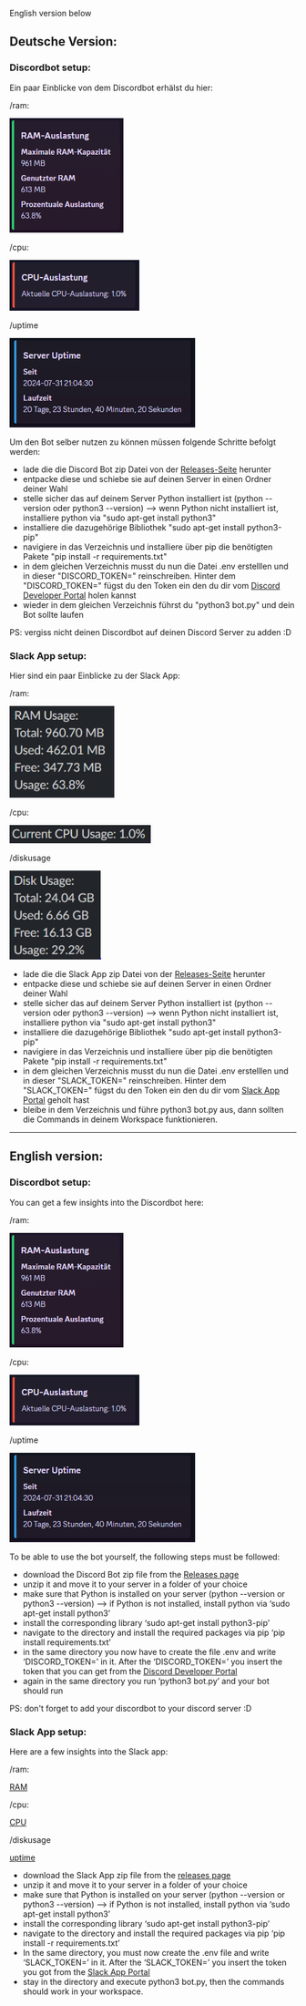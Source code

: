 English version below

## Deutsche Version:

### Discordbot setup:

Ein paar Einblicke von dem Discordbot erhälst du hier: 

/ram: 

![RAM](example_pics/RAM.png)

/cpu:

![CPU](example_pics/CPU.png)

/uptime

![uptime](example_pics/uptime.png)

Um den Bot selber nutzen zu können müssen folgende Schritte befolgt werden:
- lade die die Discord Bot zip Datei von der [Releases-Seite](https://github.com/PaccoTheTaco/Server_Monitoring/releases) herunter
- entpacke diese und schiebe sie auf deinen Server in einen Ordner deiner Wahl
- stelle sicher das auf deinem Server Python installiert ist (python --version oder python3 --version) --> wenn Python nicht installiert ist, installiere python via "sudo apt-get install python3"
- installiere die dazugehörige Bibliothek "sudo apt-get install python3-pip"
- navigiere in das Verzeichnis und installiere über pip die benötigten Pakete "pip install -r requirements.txt"
- in dem gleichen Verzeichnis musst du nun die Datei .env erstelllen und in dieser "DISCORD_TOKEN=" reinschreiben. Hinter dem "DISCORD_TOKEN=" fügst du den Token ein den du dir vom [Discord Developer Portal](https://discord.com/developers/applications) holen kannst
- wieder in dem gleichen Verzeichnis führst du "python3 bot.py" und dein Bot sollte laufen 

PS: vergiss nicht deinen Discordbot auf deinen Discord Server zu adden :D

### Slack App setup:

Hier sind ein paar Einblicke zu der Slack App: 

/ram: 

![RAM](example_pics/slack_RAM.png)

/cpu:

![CPU](example_pics/slack_CPU.png)

/diskusage

![uptime](example_pics/diskusage.png)

- lade die die Slack App zip Datei von der [Releases-Seite](https://github.com/PaccoTheTaco/Server_Monitoring/releases) herunter
- entpacke diese und schiebe sie auf deinen Server in einen Ordner deiner Wahl
- stelle sicher das auf deinem Server Python installiert ist (python --version oder python3 --version) --> wenn Python nicht installiert ist, installiere python via "sudo apt-get install python3"
- installiere die dazugehörige Bibliothek "sudo apt-get install python3-pip"
- navigiere in das Verzeichnis und installiere über pip die benötigten Pakete "pip install -r requirements.txt"
- in dem gleichen Verzeichnis musst du nun die Datei .env erstelllen und in dieser "SLACK_TOKEN=" reinschreiben. Hinter dem "SLACK_TOKEN=" fügst du den Token ein den du dir vom [Slack App Portal](https://api.slack.com/apps) geholt hast
- bleibe in dem Verzeichnis und führe python3 bot.py aus, dann sollten die Commands in deinem Workspace funktionieren.

---------------------

## English version:

### Discordbot setup:

You can get a few insights into the Discordbot here: 

/ram: 

![RAM](example_pics/RAM.png)

/cpu:

![CPU](example_pics/CPU.png)

/uptime

![uptime](example_pics/uptime.png)

To be able to use the bot yourself, the following steps must be followed:
- download the Discord Bot zip file from the [Releases page](https://github.com/PaccoTheTaco/Server_Monitoring/releases)
- unzip it and move it to your server in a folder of your choice
- make sure that Python is installed on your server (python --version or python3 --version) --> if Python is not installed, install python via ‘sudo apt-get install python3’
- install the corresponding library ‘sudo apt-get install python3-pip’
- navigate to the directory and install the required packages via pip ‘pip install requirements.txt’
- in the same directory you now have to create the file .env and write ‘DISCORD_TOKEN=’ in it. After the ‘DISCORD_TOKEN=’ you insert the token that you can get from the [Discord Developer Portal](https://discord.com/developers/applications)
- again in the same directory you run ‘python3 bot.py’ and your bot should run 

PS: don't forget to add your discordbot to your discord server :D

### Slack App setup:

Here are a few insights into the Slack app: 

/ram: 

[RAM](example_pics/slack_RAM.png)

/cpu:

[CPU](example_pics/slack_CPU.png)

/diskusage

[uptime](example_pics/diskusage.png)

- download the Slack App zip file from the [releases page](https://github.com/PaccoTheTaco/Server_Monitoring/releases)
- unzip it and move it to your server in a folder of your choice
- make sure that Python is installed on your server (python --version or python3 --version) --> if Python is not installed, install python via ‘sudo apt-get install python3’
- install the corresponding library ‘sudo apt-get install python3-pip’
- navigate to the directory and install the required packages via pip ‘pip install -r requirements.txt’
- In the same directory, you must now create the .env file and write ‘SLACK_TOKEN=’ in it. After the ‘SLACK_TOKEN=’ you insert the token you got from the [Slack App Portal](https://api.slack.com/apps)
- stay in the directory and execute python3 bot.py, then the commands should work in your workspace.